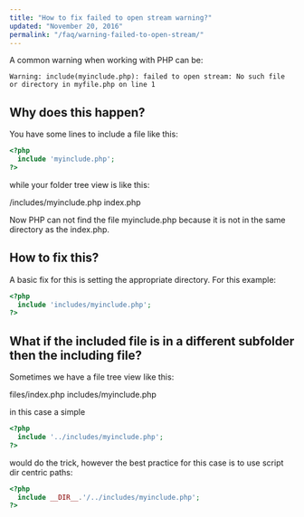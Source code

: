 ```yaml
---
title: "How to fix failed to open stream warning?"
updated: "November 20, 2016"
permalink: "/faq/warning-failed-to-open-stream/"
---
```


A common warning when working with PHP can be:

```
Warning: include(myinclude.php): failed to open stream: No such file or directory in myfile.php on line 1
```

## Why does this happen?

You have some lines to include a file like this:

```php
<?php
  include 'myinclude.php';
?>
```

while your folder tree view is like this:

/includes/myinclude.php
index.php

Now PHP can not find the file myinclude.php because it is not in the same directory as the index.php.

## How to fix this?

A basic fix for this is setting the appropriate directory. For this example:

```php
<?php
  include 'includes/myinclude.php';  
?>
```

## What if the included file is in a different subfolder then the including file?

Sometimes we have a file tree view like this:

files/index.php
includes/myinclude.php

in this case a simple 

```php
<?php
  include '../includes/myinclude.php';  
?>
```
would do the trick, however the best practice for this case is to use script dir centric paths:

```php
<?php
  include __DIR__.'/../includes/myinclude.php';  
?>
```
